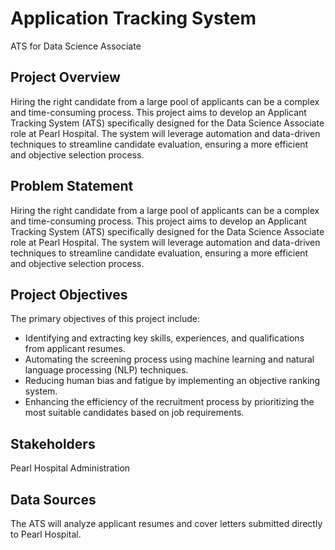# Application Tracking System
ATS for Data Science Associate

## Project Overview
Hiring the right candidate from a large pool of applicants can be a complex and time-consuming process. This project aims to develop an Applicant Tracking System (ATS) specifically designed for the Data Science Associate role at Pearl Hospital. The system will leverage automation and data-driven techniques to streamline candidate evaluation, ensuring a more efficient and objective selection process.

## Problem Statement
Hiring the right candidate from a large pool of applicants can be a complex and time-consuming process. This project aims to develop an Applicant Tracking System (ATS) specifically designed for the Data Science Associate role at Pearl Hospital. The system will leverage automation and data-driven techniques to streamline candidate evaluation, ensuring a more efficient and objective selection process.

## Project Objectives
The primary objectives of this project include:

- Identifying and extracting key skills, experiences, and qualifications from applicant resumes.
- Automating the screening process using machine learning and natural language processing (NLP) techniques.
- Reducing human bias and fatigue by implementing an objective ranking system.
- Enhancing the efficiency of the recruitment process by prioritizing the most suitable candidates based on job requirements.

## Stakeholders
Pearl Hospital Administration

## Data Sources
The ATS will analyze applicant resumes and cover letters submitted directly to Pearl Hospital.
